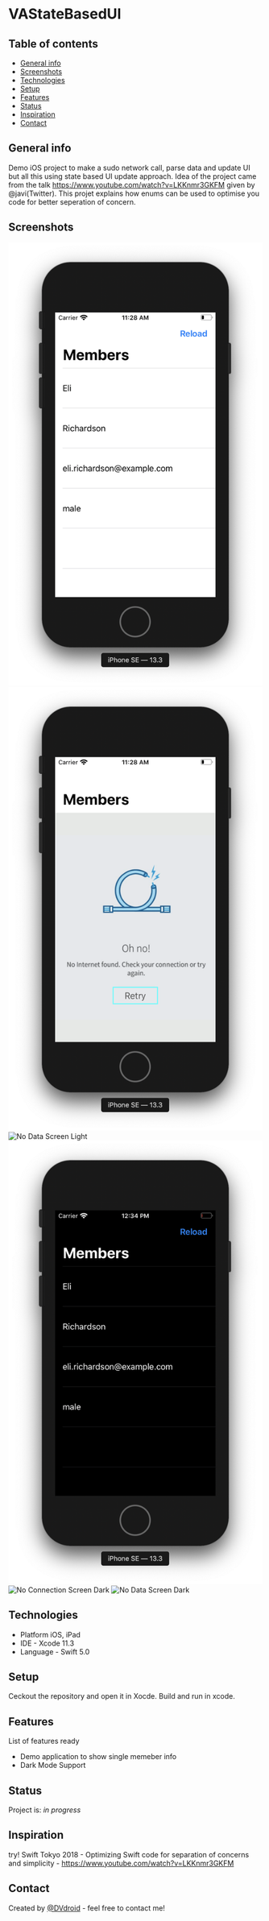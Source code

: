 # VAStateBasedUI

## Table of contents
* [General info](#general-info)
* [Screenshots](#screenshots)
* [Technologies](#technologies)
* [Setup](#setup)
* [Features](#features)
* [Status](#status)
* [Inspiration](#inspiration)
* [Contact](#contact)

## General info
Demo iOS project to make a sudo network call, parse data and update UI but all this using state based UI update approach. 
Idea of the project came from the talk https://www.youtube.com/watch?v=LKKnmr3GKFM given by @javi(Twitter). This projet explains how enums can be used to optimise you code for better seperation of concern.


## Screenshots
![Home Screen Light](./img/Home_Screen_Light.png?raw=true "1. Home Screen Light")
![No Connection Screen Light](./img/No_Connection_Screen_Light.png?raw=true "2. No Connection Screen Light")
![No Data Screen Light](./img/No_Data_Screen_Light.png?raw=true "3. No Data Screen Light")
![Home Screen Dark](./img/Home_Screen_Dark.png?raw=true "4. Home Screen Dark")
![No Connection Screen Dark](./img/No_ConnectionS_creen_Dark.png?raw=true "5. No Connection Screen Dark")
![No Data Screen Dark](./img/No_Data_Screen_Dark.png?raw=true "6. No Data Screen Dark")

## Technologies
* Platform iOS, iPad
* IDE - Xcode 11.3
* Language - Swift 5.0 

## Setup
Ceckout the repository and open it in Xocde. Build and run in xcode.

## Features
List of features ready 
* Demo application to show single memeber info
* Dark Mode Support

## Status
Project is: _in progress_

## Inspiration
try! Swift Tokyo 2018 - Optimizing Swift code for separation of concerns and simplicity - https://www.youtube.com/watch?v=LKKnmr3GKFM

## Contact
Created by [@DVdroid](anandin02@gmail.com) - feel free to contact me!

